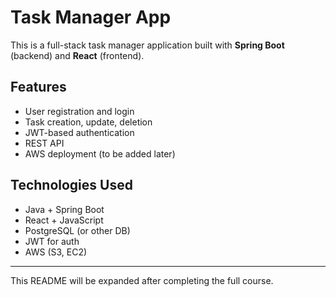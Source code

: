 # Task Manager App

This is a full-stack task manager application built with **Spring Boot** (backend) and **React** (frontend).

## Features
- User registration and login
- Task creation, update, deletion
- JWT-based authentication
- REST API
- AWS deployment (to be added later)

## Technologies Used
- Java + Spring Boot
- React + JavaScript
- PostgreSQL (or other DB)
- JWT for auth
- AWS (S3, EC2)

---

This README will be expanded after completing the full course.

